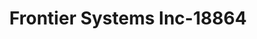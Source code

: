 ---
f_zip-code: 84066
f_state-code: UT
title: Frontier Systems Inc-18864
f_phone: 435-722-3643
f_city-only: Roosevelt
f_address: 560 East 200 North Roosevelt
f_location-unique-id: '18864'
slug: frontier-systems-inc-18864
updated-on: '2024-05-30T13:46:58.046Z'
created-on: '2024-05-30T13:36:59.803Z'
published-on: '2024-05-30T13:54:32.469Z'
f_city-state: cms/city/roosevelt-ut.md
f_company: cms/company/frontier-systems-inc.md
f_state: cms/state/utah.md
layout: '[payday-loan].html'
tags: payday-loan
---